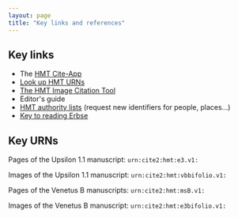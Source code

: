 ```yaml
---
layout: page
title: "Key links and references"
---
```



## Key links


-  The [HMT Cite-App](http://homermultitext.org/hmt-digital/)
-  [Look up HMT URNs](https://interwing.nl/hmt/urn/)
-  [The HMT Image Citation Tool](http://homermultitext.org/ict2)
-   Editor's guide
-  [HMT authority lists](https://github.com/homermultitext/hmt-authlists) (request new identifiers for people, places...)
-   [Key to reading Erbse](http://homermultitext.github.io/hmt-docs/tips/erbse-key/)


## Key URNs

Pages of the Upsilon 1.1 manuscript:  `urn:cite2:hmt:e3.v1:`

Images of the Upsilon 1.1 manuscript:   `urn:cite2:hmt:vbbifolio.v1:`

Pages of the Venetus B manuscripts:  `urn:cite2:hmt:msB.v1:`

Images of the Venetus B manuscript:   `urn:cite2:hmt:e3bifolio.v1:`
